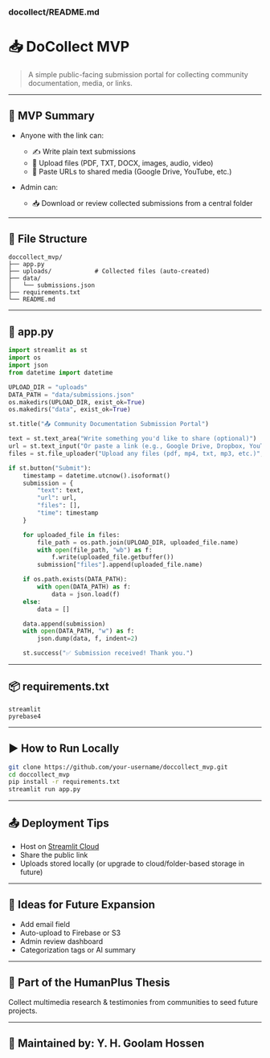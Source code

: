 ### docollect/README.md
# 📥 DoCollect MVP

> A simple public-facing submission portal for collecting community documentation, media, or links.



---

## 🔧 MVP Summary
- Anyone with the link can:
  - ✍️ Write plain text submissions
  - 📁 Upload files (PDF, TXT, DOCX, images, audio, video)
  - 🔗 Paste URLs to shared media (Google Drive, YouTube, etc.)

- Admin can:
  - 📥 Download or review collected submissions from a central folder

---

## 📂 File Structure
```
doccollect_mvp/
├── app.py
├── uploads/            # Collected files (auto-created)
├── data/
│   └── submissions.json
├── requirements.txt
└── README.md
```

---

## 📄 app.py
```python
import streamlit as st
import os
import json
from datetime import datetime

UPLOAD_DIR = "uploads"
DATA_PATH = "data/submissions.json"
os.makedirs(UPLOAD_DIR, exist_ok=True)
os.makedirs("data", exist_ok=True)

st.title("📤 Community Documentation Submission Portal")

text = st.text_area("Write something you'd like to share (optional)")
url = st.text_input("Or paste a link (e.g., Google Drive, Dropbox, YouTube)")
files = st.file_uploader("Upload any files (pdf, mp4, txt, mp3, etc.)", accept_multiple_files=True)

if st.button("Submit"):
    timestamp = datetime.utcnow().isoformat()
    submission = {
        "text": text,
        "url": url,
        "files": [],
        "time": timestamp
    }

    for uploaded_file in files:
        file_path = os.path.join(UPLOAD_DIR, uploaded_file.name)
        with open(file_path, "wb") as f:
            f.write(uploaded_file.getbuffer())
        submission["files"].append(uploaded_file.name)

    if os.path.exists(DATA_PATH):
        with open(DATA_PATH) as f:
            data = json.load(f)
    else:
        data = []

    data.append(submission)
    with open(DATA_PATH, "w") as f:
        json.dump(data, f, indent=2)

    st.success("✅ Submission received! Thank you.")
```

---

## 📦 requirements.txt
```
streamlit
pyrebase4
```

---

## ▶️ How to Run Locally
```bash
git clone https://github.com/your-username/doccollect_mvp.git
cd doccollect_mvp
pip install -r requirements.txt
streamlit run app.py
```

---

## 📤 Deployment Tips
- Host on [Streamlit Cloud](https://share.streamlit.io)
- Share the public link
- Uploads stored locally (or upgrade to cloud/folder-based storage in future)

---

## 🧪 Ideas for Future Expansion
- Add email field
- Auto-upload to Firebase or S3
- Admin review dashboard
- Categorization tags or AI summary

---

## 🧠 Part of the HumanPlus Thesis
Collect multimedia research & testimonies from communities to seed future projects.

---

## 📍 Maintained by: Y. H. Goolam Hossen
